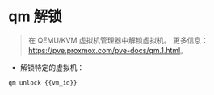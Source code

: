 # qm 解锁

> 在 QEMU/KVM 虚拟机管理器中解锁虚拟机。
> 更多信息：<https://pve.proxmox.com/pve-docs/qm.1.html>。

- 解锁特定的虚拟机：

`qm unlock {{vm_id}}`